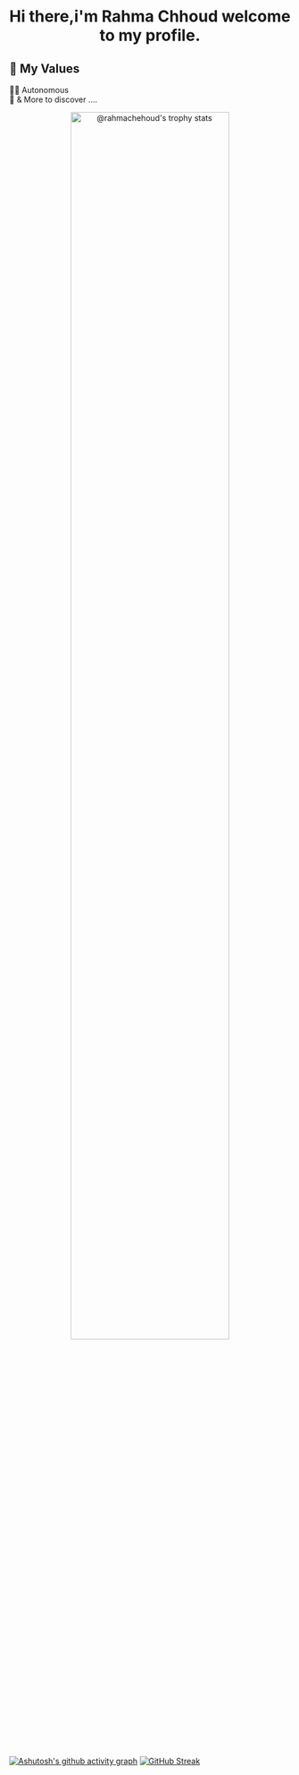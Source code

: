<h1 align="center">

   <strong> Hi there,i'm Rahma Chhoud welcome to my profile.</strong> 
 

## 💎 My Values

🙋‍♂️ Autonomous <br/>
🕺 & More to discover ....

<p align="center">
<a href="https://github.com/rahmachehoud?tab=achievements"><img src="https://github-profile-trophy.vercel.app/?username=rahmachehoud&theme=onestar&no-frame=true&column=3&row=1"  width="75%" alt="@rahmachehoud's trophy stats"/></a>
</p>


  [![Ashutosh's github activity graph](https://github-readme-activity-graph.vercel.app/graph?username=rahmachehoud&theme=react)](https://github.com/ashutosh00710/github-readme-activity-graph)
[![GitHub Streak](https://github-readme-streak-stats.herokuapp.com?user=rahmachehoud&theme=react&date_format=M%30j%5B%2C%23Y%5D)](https://git.io/streak-stats)


